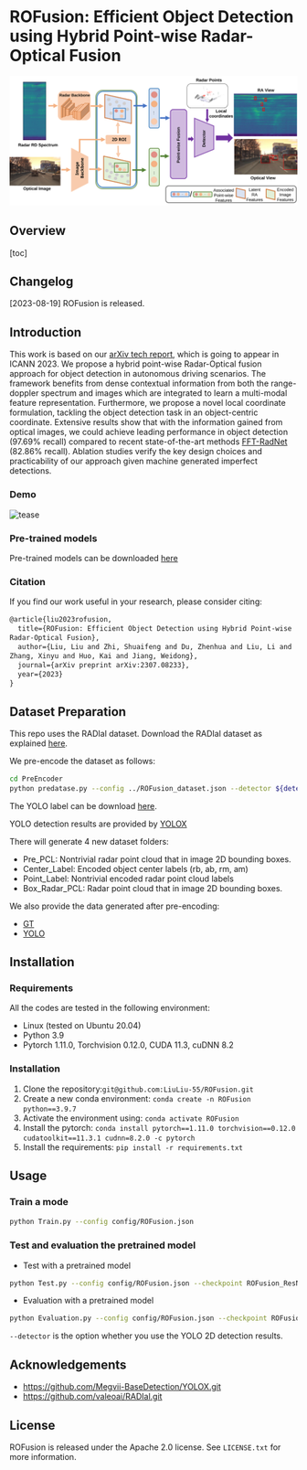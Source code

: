 # ROFusion: Efficient Object Detection using Hybrid Point-wise Radar-Optical Fusion

![network2](./doc/network.svg)

## Overview

[toc]

## Changelog

[2023-08-19] ROFusion is released.

## Introduction

This work is based on our [arXiv tech report](https://arxiv.org/pdf/2307.08233.pdf), which is going to appear in ICANN 2023. We propose a hybrid point-wise Radar-Optical fusion approach
for object detection in autonomous driving scenarios. The framework benefits from dense contextual information from both the range-doppler spectrum and images which are integrated to learn a multi-modal feature representation. Furthermore, we propose a novel local coordinate formulation, tackling the object detection task in an object-centric coordinate. Extensive results show that with the information gained from optical images, we could achieve leading performance in object detection (97.69% recall) compared to recent state-of-the-art methods [FFT-RadNet](https://github.com/valeoai/RADIal.git) (82.86% recall). Ablation studies verify the key design choices and practicability of our approach given machine generated imperfect detections.

### Demo

![tease](./doc/result.gif)



### Pre-trained models

Pre-trained models can be downloaded [here](https://drive.google.com/file/d/1Kq177xLN4QLBbldaZvvO7JqmaEPUuD8X/view?usp=drive_link)



### Citation

If you find our work useful in your research, please consider citing:

```
@article{liu2023rofusion,
  title={ROFusion: Efficient Object Detection using Hybrid Point-wise Radar-Optical Fusion},
  author={Liu, Liu and Zhi, Shuaifeng and Du, Zhenhua and Liu, Li and Zhang, Xinyu and Huo, Kai and Jiang, Weidong},
  journal={arXiv preprint arXiv:2307.08233},
  year={2023}
}
```



## Dataset Preparation

This repo uses the RADIal dataset. Download the RADIal dataset as explained [here](https://github.com/valeoai/RADIal).

We pre-encode the dataset as follows:

```bash
cd PreEncoder
python predatase.py --config ../ROFusion_dataset.json --detector ${detector}
```

The YOLO label can be download [here](https://drive.google.com/file/d/1Otzp3CmgTY4GjpRxlNJFvuawDTEO_a_b/view?usp=drive_link). 

YOLO detection results are provided by [YOLOX](https://github.com/Megvii-BaseDetection/YOLOX.git)



There will generate 4 new dataset folders:

* Pre_PCL: Nontrivial radar point cloud that in image 2D bounding boxes.
* Center_Label: Encoded object center labels (rb, ab, rm, am)
* Point_Label: Nontrivial encoded radar point cloud labels
* Box_Radar_PCL: Radar point cloud that in image 2D bounding boxes.



We also provide the data generated after pre-encoding:

* [GT](https://drive.google.com/file/d/1pr0rSYd5fD7VDJxp86lwFj6_RQ-RbWB5/view?usp=drive_link)
* [YOLO](https://drive.google.com/file/d/1m8Le_coGL28Ha8IuvsoEfY8wlKl8Xsev/view?usp=drive_link)



## Installation

### Requirements

All the codes are tested in the following environment:

* Linux (tested on Ubuntu 20.04)
* Python 3.9
* Pytorch 1.11.0, Torchvision 0.12.0, CUDA 11.3, cuDNN 8.2

### Installation

1. Clone the repository:`git@github.com:LiuLiu-55/ROFusion.git`
2. Create a new conda environment: `conda create -n ROFusion python==3.9.7 `
3. Activate the environment using: `conda activate ROFusion`
4. Install the pytorch: `conda install pytorch==1.11.0 torchvision==0.12.0 cudatoolkit==11.3.1 cudnn=8.2.0 -c pytorch`
5. Install the requirements: `pip install -r requirements.txt`



## Usage

### Train a mode

```bash
python Train.py --config config/ROFusion.json
```

### Test and evaluation the pretrained model

* Test with a pretrained model

```bash
python Test.py --config config/ROFusion.json --checkpoint ROFusion_ResNet18_epoch24_loss_13.9696_AP_0.9914_AR_0.9914.pth
```

* Evaluation with a pretrained model

```bash
python Evaluation.py --config config/ROFusion.json --checkpoint ROFusion_ResNet18_epoch24_loss_13.9696_AP_0.9914_AR_0.9914.pth --detector ${Detector}
```

`--detector` is the option whether you use the YOLO 2D detection results.



## Acknowledgements

* https://github.com/Megvii-BaseDetection/YOLOX.git
* https://github.com/valeoai/RADIal.git



## License

ROFusion is released under the Apache 2.0 license. See `LICENSE.txt` for more information.